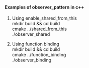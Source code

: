 #### Examples of observer_pattern in c++

1. Using enable_shared_from_this  
mkdir build && cd build  
cmake ../shared_from_this  
./observer_shared  

2. Using function binding  
mkdir build && cd build  
cmake ../function_binding  
./observer_binding  
